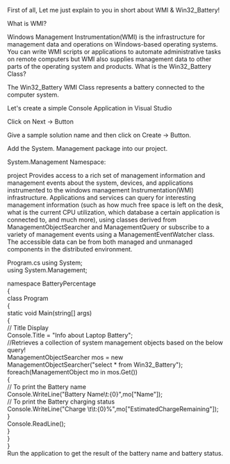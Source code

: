 First of all, Let me just explain to you in short about WMI & Win32_Battery!
 
What is WMI?
 
Windows Management Instrumentation(WMI) is the infrastructure for management data and operations on Windows-based operating systems.
You can write WMI scripts or applications to automate administrative tasks on remote computers but WMI also supplies management data to
other parts of the operating system and products. 
What is the Win32_Battery Class?
 
The  Win32_Battery WMI Class represents a battery connected to the computer system.
 
Let's create a simple Console Application in Visual Studio 
 
 
 
Click on Next -> Button 
 
 
 
Give a sample solution name and then click on Create -> Button.
 
Add the System. Management package into our project.
 
System.Management Namespace:
 
 project Provides access to a rich set of management information and management events about the system, devices, and applications instrumented to the windows management Instrumentation(WMI) infrastructure. Applications and services can query for interesting management information (such as how much free space is left on the desk, what is the current CPU utilization, which database a certain application is connected to, and much more), using classes derived from ManagementObjectSearcher and ManagementQuery or subscribe to a variety of management events using a ManagementEventWatcher class. The accessible data can be from both managed and unmanaged components in the distributed environment.
 
 
 
Program.cs
using System;  
using System.Management;  
  
namespace BatteryPercentage  
{  
    class Program  
    {  
        static void Main(string[] args)  
        {  
            // Title Display  
            Console.Title = "Info about Laptop Battery";  
            //Retrieves a collection of system management objects based on the below query!  
            ManagementObjectSearcher mos = new ManagementObjectSearcher("select * from Win32_Battery");  
            foreach(ManagementObject mo in mos.Get())  
            {  
                // To print the Battery name  
                Console.WriteLine("Battery Name\t:{0}",mo["Name"]);  
                // To print the Battery charging status  
                Console.WriteLine("Charge \t\t:{0}%",mo["EstimatedChargeRemaining"]);  
            }  
            Console.ReadLine();  
        }  
    }  
}  
Run the application to get the result of the battery name and battery status. 
 
 
